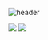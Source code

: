 ![header](https://capsule-render.vercel.app/api?type=Rounded&color=auto&height=150&section=header&text=Just%20DoIt&fontSize=90&animation=fadeIn)

<img src="https://https://img.shields.io/github/followers/yjh0602?style=social?&logo=firebase&logoColor=white"/>
<a href="https://velog.io/@yjh0602"><img src="https://img.shields.io/badge/Velog-3DDC84?style=flat-square&logo=Blogger&logoColor=white"/></a>
<!--
**yjh0602/yjh0602** is a ✨ _special_ ✨ repository because its `README.md` (this file) appears on your GitHub profile.



